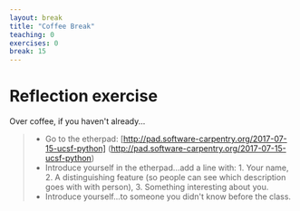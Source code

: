 ```yaml
---
layout: break
title: "Coffee Break"
teaching: 0
exercises: 0
break: 15
---
```

# Reflection exercise

Over coffee, if you haven't already...
> * Go to the etherpad:  [http://pad.software-carpentry.org/2017-07-15-ucsf-python] (http://pad.software-carpentry.org/2017-07-15-ucsf-python)
> * Introduce yourself in the etherpad...add a line with: 1. Your name, 2. A distinguishing feature (so people can see which description goes with with person), 3. Something interesting about you.
> * Introduce yourself...to someone you didn't know before the class.
